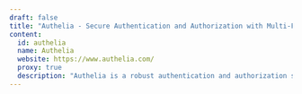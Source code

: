 ```yaml
---
draft: false
title: "Authelia - Secure Authentication and Authorization with Multi-Factor Authentication and Single Sign-On"
content:
  id: authelia
  name: Authelia
  website: https://www.authelia.com/
  proxy: true
  description: "Authelia is a robust authentication and authorization server offering secure multi-factor authentication and single sign-on (SSO) solutions for your web applications. Enhance security and streamline access management with this IAM solution."
---
```

